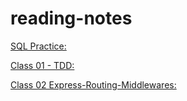 # reading-notes

[SQL Practice:](SQL.md)

[Class 01 - TDD:](./Class%2001%20-%20TDD.md)

[Class 02 Express-Routing-Middlewares:](./Class%2002%20Express-Routing-Middlewares.md)